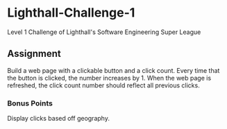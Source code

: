 # Lighthall-Challenge-1
Level 1 Challenge of Lighthall's Software Engineering Super League

## Assignment
Build a web page with a clickable button and a click count. Every time that the button is clicked, the number increases by 1. 
When the web page is refreshed, the click count number should reflect all previous clicks.

### Bonus Points
Display clicks based off geography.
